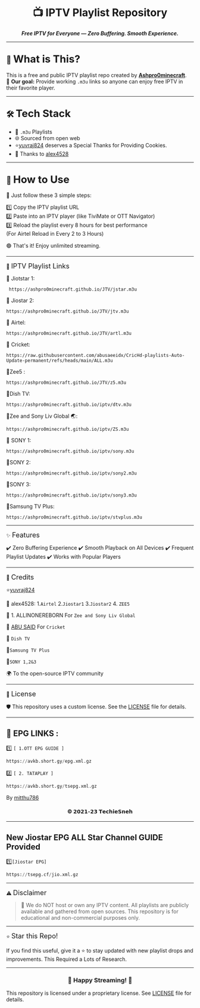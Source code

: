 <h1 align="center">📺 IPTV Playlist Repository</h1>

<p align="center">
  <strong><em>Free IPTV for Everyone — Zero Buffering. Smooth Experience.</em></strong>
</p>

---

## 🧩 <span style="font-size:1.3em;">What is This?</span>

This is a free and public IPTV playlist repo created by [**Ashpro0minecraft**](https://github.com/Ashpro0minecraft).  
🎯 **Our goal:** Provide working `.m3u` links so anyone can enjoy free IPTV in their favorite player.

---

## 🛠️ <span style="font-size:1.3em;">Tech Stack</span>

- 📄 `.m3u` Playlists  
- 🌐 Sourced from open web
- ⭐️[yuvraj824](https://github.com/yuvraj824) deserves a Special Thanks for Providing Cookies.
- 🙏 Thanks to [alex4528](https://github.com/alex4528)  

---

## 🚀 <span style="font-size:1.3em;">How to Use</span>

🔹 Just follow these 3 simple steps:

1️⃣ Copy the IPTV playlist URL  
2️⃣ Paste into an IPTV player (like TiviMate or OTT Navigator)  
3️⃣ Reload the playlist every 8 hours for best performance <br>
  (For Airtel Reload in Every 2 to 3 Hours)
        
🟢 That's it! Enjoy unlimited streaming.


---

🔗 <span style="font-size:1.3em;">IPTV Playlist Links</span>

📡 Jiotstar 1: 
```
 https://ashpro0minecraft.github.io/JTV/jstar.m3u
```

📡 Jiostar 2: 
```
https://ashpro0minecraft.github.io/JTV/jtv.m3u
```

📡 Airtel:
``` 
https://ashpro0minecraft.github.io/JTV/artl.m3u
```

📡 Cricket:
``` 
https://raw.githubusercontent.com/abusaeeidx/CricHd-playlists-Auto-Update-permanent/refs/heads/main/ALL.m3u
```


📡Zee5 : 
```
https://ashpro0minecraft.github.io/JTV/z5.m3u
```

📡Dish TV: 
```
https://ashpro0minecraft.github.io/iptv/dtv.m3u
```

📡Zee and Sony Liv Global 🌏:
```
https://ashpro0minecraft.github.io/iptv/ZS.m3u
```

📡 SONY 1:
```
https://ashpro0minecraft.github.io/iptv/sony.m3u
```

📡SONY 2: 
```
https://ashpro0minecraft.github.io/iptv/sony2.m3u
```

📡SONY 3: 
```
https://ashpro0minecraft.github.io/iptv/sony3.m3u
```

📡Samsung TV Plus:
```
https://ashpro0minecraft.github.io/iptv/stvplus.m3u
```

---

✨ <span style="font-size:1.3em;">Features</span>

✔️ Zero Buffering Experience
✔️ Smooth Playback on All Devices
✔️ Frequent Playlist Updates
✔️ Works with Popular Players


---

🙌 <span style="font-size:1.3em;">Credits</span>

⭐️[yuvraj824](https://github.com/yuvraj824)

🧠 alex4528:
 1.`Airtel`
2.`Jiostar1`
3.`Jiostar2`
4. `ZEE5`

🤝 1. ALLINONEREBORN For `Zee and Sony Liv Global` 

🤝 [ABU SAID](https://github.com/said7388?tab=overview&from=2025-06-01&to=2025-06-30) For `Cricket`

🤝 `Dish TV`

🤝`Samsung TV Plus`

🤝`SONY 1,2&3`

🌍 To the open-source IPTV community



---

📜 <span style="font-size:1.3em;">License</span>

🛡️ This repository uses a custom license.
See the [LICENSE](LICENSE.md) file for details.


---

<h2>🍃  EPG LINKS :</h2>

1️⃣ `[ 1.OTT EPG GUIDE ]`<br>

```py
https://avkb.short.gy/epg.xml.gz
```

2️⃣ `[ 2. TATAPLAY ]`<br>

```py
https://avkb.short.gy/tsepg.xml.gz
```
By [mitthu786](https://github.com/mitthu786/tvepg)
 
<h4 align='center'>© 𝟮𝟬𝟮𝟭-𝟮𝟯 𝗧𝗲𝗰𝗵𝗶𝗲𝗦𝗻𝗲𝗵</h4>


---

New Jiostar EPG ALL Star Channel GUIDE Provided
---

1️⃣`[Jiostar EPG]`

```py
https://tsepg.cf/jio.xml.gz
```

---

⚠️ <span style="font-size:1.3em;">Disclaimer</span>

> 🚫 We do NOT host or own any IPTV content.
All playlists are publicly available and gathered from open sources.
This repository is for educational and non-commercial purposes only.




---

⭐ <span style="font-size:1.3em;">Star this Repo!</span>

If you find this useful, give it a ⭐ to stay updated with new playlist drops and improvements.
This Required a Lots of Research.


---

<h3 align="center">🎉 Happy Streaming! 🎉</h3>



This repository is licensed under a proprietary license. See [LICENSE](LICENSE.md) file for details.
